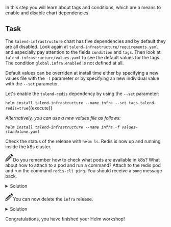 In this step you will learn about tags and conditions, which are a means to enable and disable chart dependencies.

## Task

The `talend-infrastructure` chart has five dependencies and by default they are all disabled.
Look again at `talend-infrastructure/requirements.yaml` and especially pay attention to the fields `condition` and `tags`.
Then look at `talend-infrastructure/values.yaml` to see the default values for the tags. The condition `global.infra.enabled` is not defined at all.

Default values can be overriden at install time either by specifying a new values file with the `-f` parameter or 
by specifying an new individual value with the `--set` parameter.

Let's enable the `talend-redis` dependency by using the `--set` parameter:

`helm install talend-infrastructure --name infra --set tags.talend-redis=true`{{execute}}

*Alternatively, you can use a new values file as follows:*

*`helm install talend-infrastructure --name infra -f values-standalone.yaml`*

Check the status of the release with `helm ls`. Redis is now up and running inside the k8s cluster.

<img src="data:image/svg+xml;base64,PHN2ZyB4bWxucz0iaHR0cDovL3d3dy53My5vcmcvMjAwMC9zdmciIHdpZHRoPSIyNCIgaGVpZ2h0PSIyNCIgdmlld0JveD0iMCAwIDI0IDI0Ij48cGF0aCBkPSJNMTguMzYzIDguNDY0bDEuNDMzIDEuNDMxLTEyLjY3IDEyLjY2OS03LjEyNSAxLjQzNiAxLjQzOS03LjEyNyAxMi42NjUtMTIuNjY4IDEuNDMxIDEuNDMxLTEyLjI1NSAxMi4yMjQtLjcyNiAzLjU4NCAzLjU4NC0uNzIzIDEyLjIyNC0xMi4yNTd6bS0uMDU2LTguNDY0bC0yLjgxNSAyLjgxNyA1LjY5MSA1LjY5MiAyLjgxNy0yLjgyMS01LjY5My01LjY4OHptLTEyLjMxOCAxOC43MThsMTEuMzEzLTExLjMxNi0uNzA1LS43MDctMTEuMzEzIDExLjMxNC43MDUuNzA5eiIvPjwvc3ZnPg==">Do you remember how to check what pods are available in k8s? What about how to attach to a pod and run a command? 
Attach to the redis pod and run the command `redis-cli ping`. You should receive a `pong` message back.

<details><summary>Solution</summary>
<p>
`kubectl get pods`{{execute}}
<br/>
`kubectl exec -it $(kubectl get --no-headers=true pods -l app=infra-redisembedded -o custom-columns=:metadata.name) redis-cli ping`{{execute}}
<br/>

*Note: the $(...) command is just a way to discover dynamically the pod name that is randomly set.*
</p>
</details>

<img src="data:image/svg+xml;base64,PHN2ZyB4bWxucz0iaHR0cDovL3d3dy53My5vcmcvMjAwMC9zdmciIHdpZHRoPSIyNCIgaGVpZ2h0PSIyNCIgdmlld0JveD0iMCAwIDI0IDI0Ij48cGF0aCBkPSJNMTguMzYzIDguNDY0bDEuNDMzIDEuNDMxLTEyLjY3IDEyLjY2OS03LjEyNSAxLjQzNiAxLjQzOS03LjEyNyAxMi42NjUtMTIuNjY4IDEuNDMxIDEuNDMxLTEyLjI1NSAxMi4yMjQtLjcyNiAzLjU4NCAzLjU4NC0uNzIzIDEyLjIyNC0xMi4yNTd6bS0uMDU2LTguNDY0bC0yLjgxNSAyLjgxNyA1LjY5MSA1LjY5MiAyLjgxNy0yLjgyMS01LjY5My01LjY4OHptLTEyLjMxOCAxOC43MThsMTEuMzEzLTExLjMxNi0uNzA1LS43MDctMTEuMzEzIDExLjMxNC43MDUuNzA5eiIvPjwvc3ZnPg==">You can now delete the `infra` release.

<details><summary>Solution</summary>
<p>
`helm delete --purge infra`{{execute}}
<br/>
</p>
</details>

Congratulations, you have finished your Helm workshop!